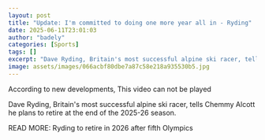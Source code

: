 ```yaml
---
layout: post
title: "Update: I'm committed to doing one more year all in - Ryding"
date: 2025-06-11T23:01:03
author: "badely"
categories: [Sports]
tags: []
excerpt: "Dave Ryding, Britain's most successful alpine ski racer, tells Chemmy Alcott he plans to retire at the end of the 2025-26 season."
image: assets/images/066acbf80dbe7a87c58e218a935530b5.jpg
---
```


According to new developments, This video can not be played

Dave Ryding, Britain's most successful alpine ski racer, tells Chemmy Alcott he plans to retire at the end of the 2025-26 season.

READ MORE: Ryding to retire in 2026 after fifth Olympics

